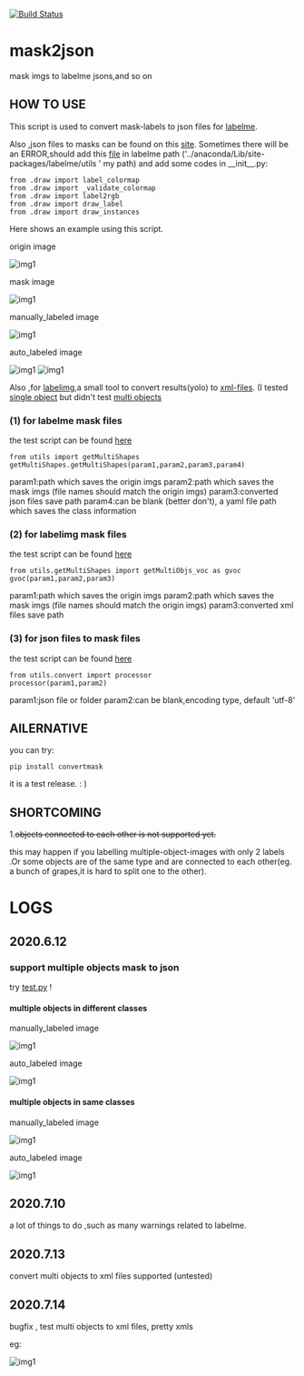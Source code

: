 <!--
 * @lanhuage: markdown
 * @Descripttion: 
 * @version: beta
 * @Author: xiaoshuyui
 * @Date: 2020-06-09 16:23:03
 * @LastEditors: xiaoshuyui
 * @LastEditTime: 2020-07-14 13:56:09
--> 
[![Build Status](https://travis-ci.org/guchengxi1994/mask2json.svg?branch=master)](https://travis-ci.org/guchengxi1994/mask2json.svg?branch=master)

# mask2json

 mask imgs to labelme jsons,and so on

 ## HOW TO USE

 This script is used to convert mask-labels to json files for [labelme](https://github.com/wkentaro/labelme).

 Also ,json files to masks can be found on this [site](https://blog.csdn.net/gaoyi135/article/details/103870646). Sometimes there will be an ERROR,should add this [file](./mask2json/draw.py) in labelme path ('../anaconda/Lib/site-packages/labelme/utils ' my path) and add some codes in \_\_init__.py:

    from .draw import label_colormap
    from .draw import _validate_colormap
    from .draw import label2rgb
    from .draw import draw_label
    from .draw import draw_instances 

Here shows an example using this script.

origin image

![img1](./static/1-2cvt.jpg)

mask image

![img1](./static/1-2cvt.png)

manually_labeled image

![img1](./backup/manually_labeled.png)

auto_labeled image

![img1](./backup/auto_labeled.png)
![img1](./backup/auto_labeled_ori.png)

Also ,for [labelimg](https://github.com/tzutalin/labelImg),a small tool to convert results(yolo) to [xml-files](./utils/img2xml). (I tested [single object](./utils/img2xml/processor_singleObj.py) but didn't test [multi objects](./utils/img2xml/processor_multiObj.py)

### (1) for labelme mask files

the test script can be found [here](./test_mask2json.py)

    from utils import getMultiShapes
    getMultiShapes.getMultiShapes(param1,param2,param3,param4)

param1:path which saves the origin imgs
param2:path which saves the mask imgs (file names should match the origin imgs)
param3:converted json files save path
param4:can be blank (better don't), a yaml file path which saves the class information

### (2) for labelimg mask files

the test script can be found [here](./test_multiObjs2Xml.py)

    from utils.getMultiShapes import getMultiObjs_voc as gvoc
    gvoc(param1,param2,param3)

param1:path which saves the origin imgs
param2:path which saves the mask imgs (file names should match the origin imgs)
param3:converted xml files save path

### (3) for json files  to mask files

the test script can be found [here](./json2mask.py)

    from utils.convert import processor
    processor(param1,param2)

param1:json file or folder
param2:can be blank,encoding type, default 'utf-8'

## AILERNATIVE

you can try:

    pip install convertmask

it is a test release. : )





##  SHORTCOMING

1.~~objects connected to each other is not supported yet.~~

this may happen if you labelling multiple-object-images with only 2 labels .Or some objects are of the same type and are connected to each other(eg. a bunch of grapes,it is hard to split one to the other).


# LOGS

## 2020.6.12

### support multiple objects mask to json

try [test.py](./test.py) !

#### multiple objects in different classes

manually_labeled image

![img1](./backup/manually_labeled_multi_objs.png)

auto_labeled image

![img1](./backup/auto_labeled_multi_objs.png)

#### multiple objects in same classes

manually_labeled image

![img1](./backup/manually_labeled_multi_objs_samelabel.png)

auto_labeled image

![img1](./backup/auto_labeled_labeled_multi_objs_samelabel.png)

## 2020.7.10

a lot of things to do ,such as many warnings related to labelme.

## 2020.7.13

convert multi objects to xml files supported (untested)

## 2020.7.14

bugfix , test multi objects to xml files, pretty xmls

eg:

![img1](./backup/auto_mask2xml.png)



